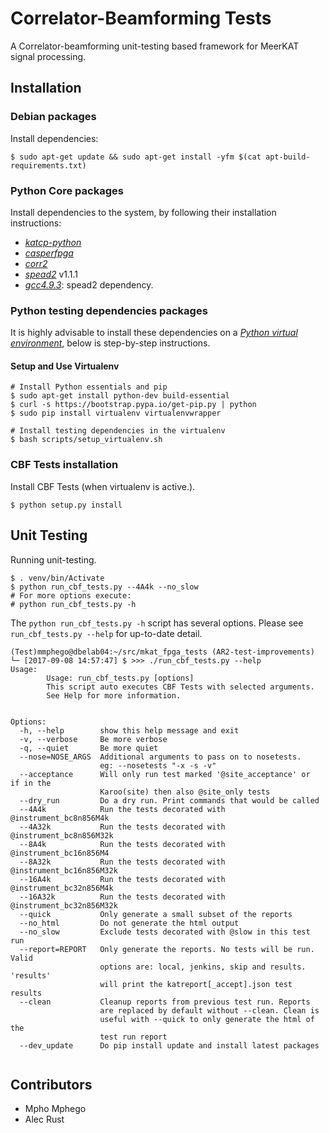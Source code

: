 # Correlator-Beamforming Tests

A Correlator-beamforming unit-testing based framework for MeerKAT signal processing.

## Installation

### Debian packages

Install dependencies:

    $ sudo apt-get update && sudo apt-get install -yfm $(cat apt-build-requirements.txt)

### Python Core packages

Install dependencies to the system, by following their installation instructions:

* [_katcp-python_](https://github.com/ska-sa/katcp-python)
* [_casperfpga_](https://github.com/ska-sa/casperfpga)
* [_corr2_](https://github.com/ska-sa/corr2)
* [_spead2_](https://github.com/ska-sa/spead2)  v1.1.1
 *   [_gcc4.9.3_](https://gcc.gnu.org/gcc-4.9/): spead2 dependency.

### Python testing dependencies packages

It is highly advisable to install these dependencies on a [_Python virtual environment_](https://virtualenv.pypa.io/), below is step-by-step instructions.
#### Setup and Use Virtualenv
```
# Install Python essentials and pip
$ sudo apt-get install python-dev build-essential
$ curl -s https://bootstrap.pypa.io/get-pip.py | python
$ sudo pip install virtualenv virtualenvwrapper

# Install testing dependencies in the virtualenv
$ bash scripts/setup_virtualenv.sh
```

### CBF Tests installation
Install CBF Tests (when virtualenv is active.).
```
$ python setup.py install
```

## Unit Testing

Running unit-testing.
```
$ . venv/bin/Activate
$ python run_cbf_tests.py --4A4k --no_slow
# For more options execute:
# python run_cbf_tests.py -h
```

The `python run_cbf_tests.py -h` script has several options. Please see `run_cbf_tests.py --help` for up-to-date detail.

```
(Test)mmphego@dbelab04:~/src/mkat_fpga_tests (AR2-test-improvements)
└─ [2017-09-08 14:57:47] $ >>> ./run_cbf_tests.py --help
Usage: 
        Usage: run_cbf_tests.py [options]
        This script auto executes CBF Tests with selected arguments.
        See Help for more information.
        

Options:
  -h, --help        show this help message and exit
  -v, --verbose     Be more verbose
  -q, --quiet       Be more quiet
  --nose=NOSE_ARGS  Additional arguments to pass on to nosetests.
                    eg: --nosetests "-x -s -v"
  --acceptance      Will only run test marked '@site_acceptance' or  if in the
                    Karoo(site) then also @site_only tests
  --dry_run         Do a dry run. Print commands that would be called
  --4A4k            Run the tests decorated with @instrument_bc8n856M4k
  --4A32k           Run the tests decorated with @instrument_bc8n856M32k
  --8A4k            Run the tests decorated with @instrument_bc16n856M4
  --8A32k           Run the tests decorated with @instrument_bc16n856M32k
  --16A4k           Run the tests decorated with @instrument_bc32n856M4k
  --16A32k          Run the tests decorated with @instrument_bc32n856M32k
  --quick           Only generate a small subset of the reports
  --no_html         Do not generate the html output
  --no_slow         Exclude tests decorated with @slow in this test run
  --report=REPORT   Only generate the reports. No tests will be run. Valid
                    options are: local, jenkins, skip and results. 'results'
                    will print the katreport[_accept].json test results
  --clean           Cleanup reports from previous test run. Reports
                    are replaced by default without --clean. Clean is
                    useful with --quick to only generate the html of the
                    test run report
  --dev_update      Do pip install update and install latest packages


```


## Contributors

 * Mpho Mphego
 * Alec Rust